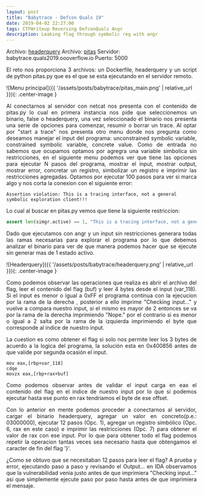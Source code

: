 ```yaml
---
layout: post
title: "Babytrace - Defcon Quals 19"
date: 2019-04-02 22:27:00
tags: CTFWriteup Reversing DefconQuals Angr
description: Leaking flag through symbolic reg with angr
---
```


Archivo: [headerquery](/assets/posts/babytrace/headerquery)
Archivo: [pitas](/assets/posts/babytrace/pitas.py)
Servidor: babytrace.quals2019.oooverflow.io 
Puerto: 5000

<p style='text-align: justify;'>
El reto nos proporciona 3 archivos: un Dockerfile, headerquery y un script de python pitas.py que es el que se esta ejecutando en el servidor remoto.
</p>

![Menu principal]({{ '/assets/posts/babytrace/pitas_main.png' | relative_url }}){: .center-image }

<p style='text-align: justify;'>
Al conectarnos al servidor con netcat nos presenta con el contenido de pitas.py lo cual en primera instancia nos pide que seleccionemos un binario, false o headerquery,
una vez seleccionado el binario nos presenta una serie de opciones para comenzar, resumir o borrar un trace. Al optar por "start a trace" nos presenta otro menu donde nos pregunta 
como deseamos manejar el input del programa: unconstrained symbolic variable, constrained symbolic variable, concrete value. Como de entrada no sabemos que ocupamos optamos por agregra
una variable simbolica sin restricciones, en el siguiente menu podemos ver que tiene las opciones para ejecutar N pasos del programa, mostrar el input, mostrar output, mostrar error, 
concretar un registro, simbolizar un registro e imprimir las restricciones agregadas. Optamos por ejecutar 100 pasos para ver si marca algo y nos corta la conexion con el siguiente error:
</p>

```
Assertion violation: This is a tracing interface, not a general symbolic exploration client!!!
```

<p style='text-align: justify;'>
Lo cual al buscar en pitas.py vemos que tiene la siguiente restriccion:
</p>

```python
assert len(simgr.active) == 1, "This is a tracing interface, not a general symbolic exploration client!!!"
```

<p style='text-align: justify;'>
Dado que ejecutamos con angr y un input sin restricciones generara todas las ramas necesarias para explorar el programa por lo que debemos analizar el binario para ver de que manera 
podemos hacer que se ejecute sin generar mas de 1 estado activo.
</p>

![Headerquery]({{ '/assets/posts/babytrace/headerquery.png' | relative_url }}){: .center-image }

<p style='text-align: justify;'>
Como podemos observar las operaciones que realiza es abrir el archivo del flag, leer el contenido del flag (buf) y leer 4 bytes desde el input (var_118). Si el input es menor o igual a
0xFF el programa continua con la ejecucion por la rama de la derecha , posterior a ello imprime "Checking input..." y vuelve a compara nuestro input, si el mismo es mayor de 2 entonces
se va por la rama de la derecha imprimiendo "Nope." por el contrario si es menor o igual a 2 salta por la rama de la izquierda imprimiendo el byte que corresponde al indice de nuestro
input.
</p>

<p style='text-align: justify;'>
La cuestion es como obtener el flag si solo nos permite leer los 3 bytes de acuerdo a la logica del programa, la solución esta en 0x400856 antes de que valide por segunda ocasión el 
input.
</p>

```
mov eax,[rbp+var_118]
cdqe
movzx eax,[rbp+rax+buf] 
```

<p style='text-align: justify;'>
Como podemos observar antes de validar el input carga en eax el contenido del flag en el indice de nuestro input por lo que si podemos ejecutar hasta ese punto en rax tendriamos el byte
de ese offset.
</p>

<p style='text-align: justify;'>
Con lo anterior en mente podemos proceder a conectarnos al servidor, cargar el binario headerquery, agregar un valor en concreto(p.e.: 03000000), ejecutar 12 pasos (Opc. 1),
agregar un registro simbólico (Opc. 6, rax en este caso) e imprimir las restricciones (Opc. 7) para obtener el valor de rax con ese input. Por lo que para obtener todo el flag podemos
repetir la operacion tantas veces sea necesario hasta que obtengamos el caracter de fin del flag '}'.
</p>

<p style='text-align: justify;'>
¿Como se obtuvo que se necesitaban 12 pasos para leer el flag? A prueba y error, ejecutando paso a paso y revisando el Output... en IDA observamos que la vulnerabilidad venia justo antes 
de que imprimiera "Checking input..." así que simplemente ejecute paso por paso hasta antes de que imprimiera el mensaje.
</p>

